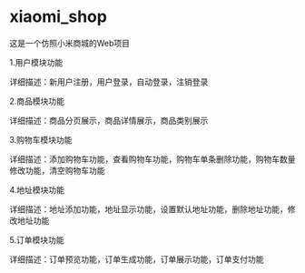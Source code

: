 # xiaomi_shop

这是一个仿照小米商城的Web项目

1.用户模块功能

  详细描述：新用户注册，用户登录，自动登录，注销登录

2.商品模块功能

  详细描述：商品分页展示，商品详情展示，商品类别展示
  
3.购物车模块功能

  详细描述：添加购物车功能，查看购物车功能，购物车单条删除功能，购物车数量修改功能，清空购物车功能

4.地址模块功能

  详细描述：地址添加功能，地址显示功能，设置默认地址功能，删除地址功能，修改地址功能

5.订单模块功能

  详细描述：订单预览功能，订单生成功能，订单展示功能，订单支付功能
